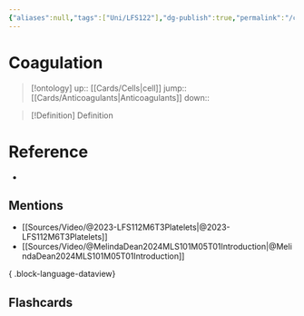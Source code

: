 ```yaml
---
{"aliases":null,"tags":["Uni/LFS122"],"dg-publish":true,"permalink":"/cards/coagulation/","dgPassFrontmatter":true}
---
```


# Coagulation

> [!ontology]
> up:: [[Cards/Cells\|cell]]
> jump:: [[Cards/Anticoagulants\|Anticoagulants]]
> down:: 

> [!Definition] Definition
> 

# Reference
- 

## Mentions
- [[Sources/Video/@2023-LFS112M6T3Platelets\|@2023-LFS112M6T3Platelets]]
- [[Sources/Video/@MelindaDean2024MLS101M05T01Introduction\|@MelindaDean2024MLS101M05T01Introduction]]

{ .block-language-dataview}

## Flashcards
